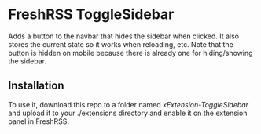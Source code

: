 FreshRSS ToggleSidebar
======================
Adds a button to the navbar that hides the sidebar when clicked. It also stores the current state so it works when reloading, etc. Note that the button is hidden on mobile because there is already one for hiding/showing the sidebar.

## Installation
To use it, download this repo to a folder named *xExtension-ToggleSidebar* and upload it to your ./extensions directory and enable it on the extension panel in FreshRSS.
